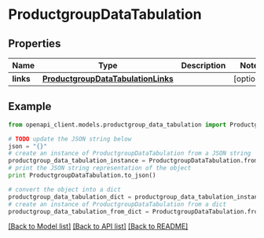 # ProductgroupDataTabulation


## Properties
Name | Type | Description | Notes
------------ | ------------- | ------------- | -------------
**links** | [**ProductgroupDataTabulationLinks**](ProductgroupDataTabulationLinks.md) |  | [optional] 

## Example

```python
from openapi_client.models.productgroup_data_tabulation import ProductgroupDataTabulation

# TODO update the JSON string below
json = "{}"
# create an instance of ProductgroupDataTabulation from a JSON string
productgroup_data_tabulation_instance = ProductgroupDataTabulation.from_json(json)
# print the JSON string representation of the object
print ProductgroupDataTabulation.to_json()

# convert the object into a dict
productgroup_data_tabulation_dict = productgroup_data_tabulation_instance.to_dict()
# create an instance of ProductgroupDataTabulation from a dict
productgroup_data_tabulation_from_dict = ProductgroupDataTabulation.from_dict(productgroup_data_tabulation_dict)
```
[[Back to Model list]](../README.md#documentation-for-models) [[Back to API list]](../README.md#documentation-for-api-endpoints) [[Back to README]](../README.md)


